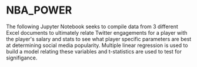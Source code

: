 # NBA_POWER
The following Jupyter Notebook seeks to compile data from 3 different Excel documents to ultimately relate Twitter engagements for a player with the player's salary and stats to see what player specific parameters are best at determining social media popularity. Multiple linear regression is used to build a model relating these variables and t-statistics are used to test for signifigance.
